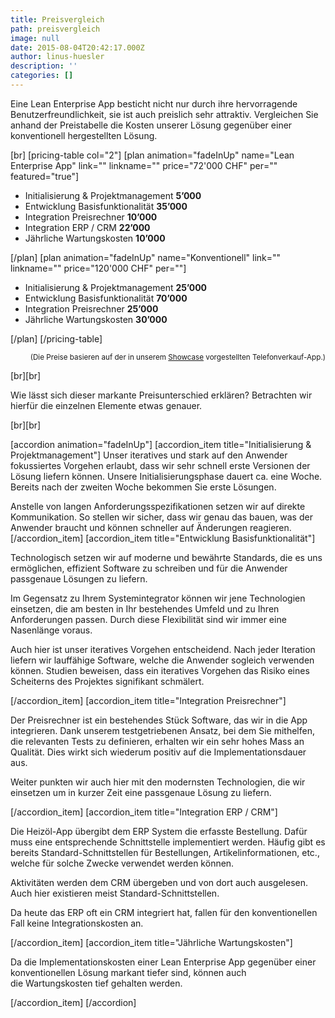 ```yaml
---
title: Preisvergleich
path: preisvergleich
image: null
date: 2015-08-04T20:42:17.000Z
author: linus-huesler
description: ''
categories: []
---
```


Eine Lean Enterprise App besticht nicht nur durch ihre hervorragende Benutzerfreundlichkeit, sie ist auch preislich sehr attraktiv. Vergleichen Sie anhand der Preistabelle die Kosten unserer Lösung gegenüber einer konventionell hergestellten Lösung.

[br]
[pricing-table col="2"]
[plan animation="fadeInUp" name="Lean Enterprise App" link="" linkname="" price="72'000 CHF" per="" featured="true"]
<ul>
	<li>Initialisierung &amp; Projektmanagement
<strong>5’000</strong></li>
	<li>Entwicklung Basisfunktionalität
<strong>35’000</strong></li>
	<li>Integration Preisrechner
<strong>10’000</strong></li>
	<li>Integration ERP / CRM
<strong>22’000</strong></li>
	<li>Jährliche Wartungskosten
<strong>10’000</strong></li>
</ul>
[/plan]
[plan animation="fadeInUp" name="Konventionell" link="" linkname="" price="120'000 CHF" per=""]
<ul>
	<li>Initialisierung &amp; Projektmanagement
<strong>25’000</strong></li>
	<li>Entwicklung Basisfunktionalität
<strong>70’000</strong></li>
	<li>Integration Preisrechner
<strong>25’000</strong></li>
	<li>Jährliche Wartungskosten
<strong>30’000</strong></li>
</ul>
[/plan]
[/pricing-table]
<p class="p1" style="text-align: right;"><span class="s1"><small>(Die Preise basieren auf der in unserem <a href="http://apptiva.ch/telefonverkauf-showcase/"><span class="s2">Showcase</span></a> vorgestellten Telefonverkauf-App.)</small></span></p>
[br][br]
<p class="p1"><span class="s1">Wie lässt sich dieser markante Preisunterschied erklären? Betrachten wir hierfür die einzelnen Elemente etwas genauer.</span></p>
[br][br]

[accordion animation="fadeInUp"]
[accordion_item title="Initialisierung &amp; Projektmanagement"]
Unser iteratives und stark auf den Anwender fokussiertes Vorgehen erlaubt, dass wir sehr schnell erste Versionen der Lösung liefern können. Unsere Initialisierungsphase dauert ca. eine Woche. Bereits nach der zweiten Woche bekommen Sie erste Lösungen.

Anstelle von langen Anforderungsspezifikationen setzen wir auf direkte Kommunikation. So stellen wir sicher, dass wir genau das bauen, was der Anwender braucht und können schneller auf Änderungen reagieren.
[/accordion_item]
[accordion_item title="Entwicklung Basisfunktionalität"]
<p class="p1"><span class="s1">Technologisch setzen wir auf moderne und bewährte Standards, die es uns ermöglichen, effizient Software zu schreiben und für die Anwender passgenaue Lösungen zu liefern.</span></p>
<p class="p1"><span class="s1">Im Gegensatz zu Ihrem Systemintegrator können wir jene Technologien einsetzen, die am besten in Ihr bestehendes Umfeld und zu Ihren Anforderungen passen. Durch diese Flexibilität sind wir immer eine Nasenlänge voraus.</span></p>
<p class="p1"><span class="s1">Auch hier ist unser iteratives Vorgehen entscheidend. Nach jeder Iteration liefern wir lauffähige Software, welche die Anwender sogleich verwenden können. Studien beweisen, dass ein iteratives Vorgehen das Risiko eines Scheiterns des Projektes signifikant schmälert.</span></p>
[/accordion_item]
[accordion_item title="Integration Preisrechner"]
<p class="p1"><span class="s1">Der Preisrechner ist ein bestehendes Stück Software, das wir in die App integrieren. Dank unserem testgetriebenen Ansatz, bei dem Sie mithelfen, die relevanten Tests zu definieren, erhalten wir ein sehr hohes Mass an Qualität. Dies wirkt sich wiederum positiv auf die Implementationsdauer aus.</span></p>
<p class="p1"><span class="s1">Weiter punkten wir auch hier mit den modernsten Technologien, die wir einsetzen um in kurzer Zeit eine passgenaue Lösung zu liefern.</span></p>
[/accordion_item]
[accordion_item title="Integration ERP / CRM"]
<p class="p1"><span class="s1">Die Heizöl-App übergibt dem ERP System die erfasste Bestellung. Dafür muss eine entsprechende Schnittstelle implementiert werden. Häufig gibt es bereits Standard-Schnittstellen für Bestellungen, Artikelinformationen, etc., welche für solche Zwecke verwendet werden können.</span></p>
<p class="p1"><span class="s1">Aktivitäten werden dem CRM übergeben und von dort auch ausgelesen. Auch hier existieren meist Standard-Schnittstellen.</span></p>
<p class="p1"><span class="s1">Da heute das ERP oft ein CRM integriert hat, fallen für den konventionellen Fall keine Integrationskosten an.</span></p>
[/accordion_item]
[accordion_item title="Jährliche Wartungskosten"]
<p class="p1"><span class="s1">Da die Implementationskosten einer Lean Enterprise App gegenüber einer konventionellen Lösung markant tiefer sind, können auch die Wartungskosten tief gehalten werden.</span></p>
[/accordion_item]
[/accordion]